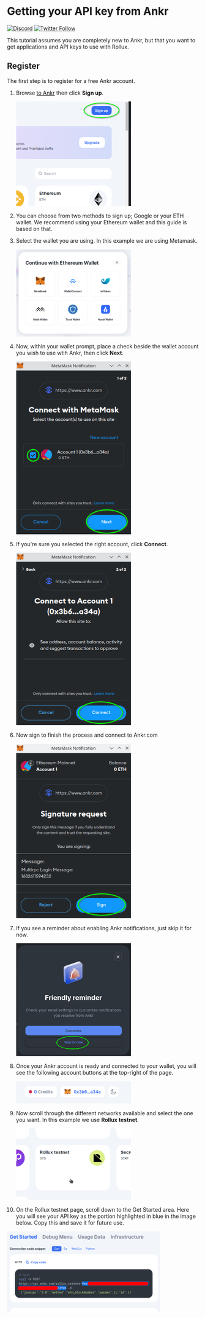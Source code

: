 # Getting your API key from Ankr

[![Discord](https://img.shields.io/discord/1087373765014454322)](https://discord.gg/rollux)
[![Twitter Follow](https://img.shields.io/twitter/follow/RolluxL2?style=social)](https://twitter.com/RolluxL2)

This tutorial assumes you are completely new to Ankr, but that you want to get applications and API keys to use with Rollux.


## Register

The first step is to register for a free Ankr account.

1. Browse [to Ankr](https://www.ankr.com/rpc/) then click **Sign up**.

   <img src="assets/ankrSignup.png" width="300"/>

1. You can choose from two methods to sign up; Google or your ETH wallet. We recommend using your Ethereum wallet and this guide is based on that.

1. Select the wallet you are using. In this example we are using Metamask.

   <img src="assets/ankrSelectWallet.png" width="300"/>


1. Now, within your wallet prompt, place a check beside the wallet account you wish to use wtih Ankr, then click **Next**.

   <img src="assets/ankrWalletAcctSelection.png" width="300"/>

1. If you're sure you selected the right account, click **Connect**.

   <img src="assets/ankrWalletAcctConnect.png" width="300"/>

1. Now sign to finish the process and connect to Ankr.com

   <img src="assets/ankrWalletAcctSign.png" width="300"/>

1. If you see a reminder about enabling Ankr notifications, just skip it for now.

   <img src="assets/ankrNotifications.png" width="300"/>

1. Once your Ankr account is ready and connected to your wallet, you will see the following account buttons at the top-right of the page.

   <img src="assets/ankrAcctButtons.png" width="300"/>

1. Now scroll through the different networks available and select the one you want. In this example we use **Rollux testnet**.   

   <img src="assets/ankrSelectNetwork.png" width="300"/>

1. On the Rollux testnet page, scroll down to the Get Started area. Here you will see your API key as the portion highlighted in blue in the image below. Copy this and save it for future use.   

  <img src="assets/ankrAPIKey.png" width="400"/>